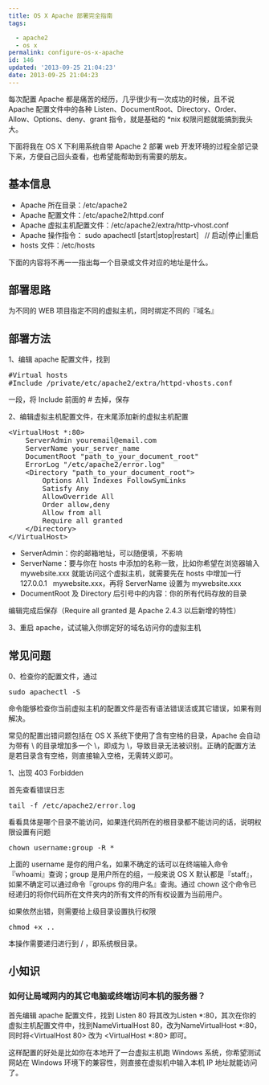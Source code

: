 ```yaml
---
title: OS X Apache 部署完全指南
tags: 

  - apache2
  - os x
permalink: configure-os-x-apache
id: 146
updated: '2013-09-25 21:04:23'
date: 2013-09-25 21:04:23
---
```


每次配置 Apache 都是痛苦的经历，几乎很少有一次成功的时候，且不说 Apache 配置文件中的各种 Listen、DocumentRoot、Directory、Order、Allow、Options、deny、grant 指令，就是基础的 *nix 权限问题就能搞到我头大。

下面将我在 OS X 下利用系统自带 Apache 2 部署 web 开发环境的过程全部记录下来，方便自己回头查看，也希望能帮助到有需要的朋友。
<h2>基本信息</h2>
<ul>
	<li>Apache 所在目录：/etc/apache2</li>
	<li>Apache 配置文件：/etc/apache2/httpd.conf</li>
	<li>Apache 虚拟主机配置文件：/etc/apache2/extra/http-vhost.conf</li>
	<li>Apache 操作指令： sudo apachectl [start|stop|restart]   // 启动|停止|重启</li>
	<li>hosts 文件：/etc/hosts</li>
</ul>
下面的内容将不再一一指出每一个目录或文件对应的地址是什么。
<h2>部署思路</h2>
为不同的 WEB 项目指定不同的虚拟主机，同时绑定不同的『域名』
<h2>部署方法</h2>
1、编辑 apache 配置文件，找到
<pre class="lang:sh decode:true">#Virtual hosts
#Include /private/etc/apache2/extra/httpd-vhosts.conf</pre>
一段，将 Include 前面的 # 去掉，保存

2、编辑虚拟主机配置文件，在末尾添加新的虚拟主机配置
<pre class="lang:sh decode:true">&lt;VirtualHost *:80&gt;
    ServerAdmin youremail@email.com
    ServerName your_server_name
    DocumentRoot "path_to_your_document_root"
    ErrorLog "/etc/apache2/error.log"
    &lt;Directory "path_to_your_document_root"&gt;
        Options All Indexes FollowSymLinks
        Satisfy Any
        AllowOverride All
        Order allow,deny
        Allow from all
        Require all granted
    &lt;/Directory&gt;
&lt;/VirtualHost&gt;</pre>
<ul>
	<li>ServerAdmin：你的邮箱地址，可以随便填，不影响</li>
	<li>ServerName：要与你在 hosts 中添加的名称一致，比如你希望在浏览器输入 mywebsite.xxx 就能访问这个虚拟主机，就需要先在 hosts 中增加一行 127.0.0.1   mywebsite.xxx，再将 ServerName 设置为 mywebsite.xxx</li>
	<li>DocumentRoot 及 Directory 后引号中的内容：你的所有代码存放的目录</li>
</ul>
编辑完成后保存（Require all granted 是 Apache 2.4.3 以后新增的特性）

3、重启 apache，试试输入你绑定好的域名访问你的虚拟主机
<h2>常见问题</h2>
0、检查你的配置文件，通过
<pre class="lang:sh decode:true">sudo apachectl -S</pre>
命令能够检查你当前虚拟主机的配置文件是否有语法错误活或其它错误，如果有则解决。

常见的配置出错问题包括在 OS X 系统下使用了含有空格的目录，Apache 会自动为带有 \ 的目录增加多一个 \，即成为 \\，导致目录无法被识别。正确的配置方法是若目录含有空格，则直接输入空格，无需转义即可。

1、出现 403 Forbidden

首先查看错误日志
<pre class="lang:sh decode:true">tail -f /etc/apache2/error.log</pre>
看看具体是哪个目录不能访问，如果连代码所在的根目录都不能访问的话，说明权限设置有问题
<pre class="lang:sh decode:true">chown username:group -R *</pre>
上面的 username 是你的用户名，如果不确定的话可以在终端输入命令『whoami』查询；group 是用户所在的组，一般来说 OS X 默认都是『staff』，如果不确定可以通过命令『groups 你的用户名』查询。通过 chown 这个命令已经递归的将你代码所在文件夹内的所有文件的所有权设置为当前用户。

如果依然出错，则需要给上级目录设置执行权限
<pre class="lang:sh decode:true">chmod +x ..</pre>
本操作需要递归进行到 / ，即系统根目录。
<h2>小知识</h2>
<h3>如何让局域网内的其它电脑或终端访问本机的服务器？</h3>
首先编辑 apache 配置文件，找到 <span class="lang:sh decode:true  crayon-inline">Listen 80</span> 将其改为<span class="lang:sh decode:true  crayon-inline">Listen *:80</span>，其次在你的虚拟主机配置文件中，找到<span class="lang:sh decode:true  crayon-inline">NameVirtualHost 80</span>，改为<span class="lang:sh decode:true  crayon-inline">NameVirtualHost *:80</span>，同时将<span class="lang:sh decode:true  crayon-inline">&lt;VirtualHost 80&gt;</span> 改为 <span class="lang:sh decode:true  crayon-inline">&lt;VirtualHost *:80&gt;</span> 即可。

这样配置的好处是比如你在本地开了一台虚拟主机跑 Windows 系统，你希望测试网站在 Windows 环境下的兼容性，则直接在虚拟机中输入本机 IP 地址就能访问了。